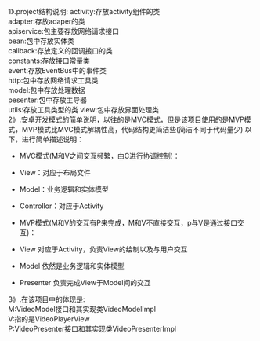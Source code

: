 1》.project结构说明:
activity:存放activity组件的类  
adapter:存放adaper的类  
apiservice:包主要存放网络请求接口  
bean:包中存放实体类  
callback:存放定义的回调接口的类  
constants:存放接口常量类  
event:存放EventBus中的事件类  
http:包中存放网络请求工具类  
model:包中存放处理数据  
pesenter:包中存放主导器  
utils:存放工具类型的类
view:包中存放界面处理类  
2》.安卓开发模式的简单说明，以往的是MVC模式，但是该项目使用的是MVP模式，MVP模式比MVC模式解耦性高，代码结构更简洁些(简洁不同于代码量少)
以下，进行简单描述说明：
  * MVC模式(M和V之间交互频繁，由C进行协调控制)：  
  * View：对应于布局文件  
  * Model：业务逻辑和实体模型  
  * Controllor：对应于Activity  
  
   * MVP模式(M和V的交互有P来完成，M和V不直接交互，p与V是通过接口交互)：  
   * View 对应于Activity，负责View的绘制以及与用户交互  
   * Model 依然是业务逻辑和实体模型  
   * Presenter 负责完成View于Model间的交互   

3》.在该项目中的体现是:  
  M:VideoModel接口和其实现类VideoModelImpl  
  V:指的是VideoPlayerView  
  P:VideoPresenter接口和其实现类VideoPresenterImpl  



 


